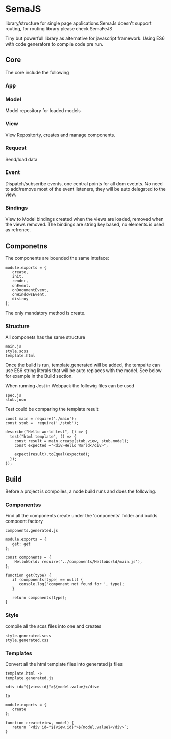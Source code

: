# SemaJS
library/structure for single page applications
SemaJs doesn't support routing, for routing library please check SemaFeJS

Tiny but powerfull library as alternative for javascript framework.
Using ES6 with code generators to compile code pre run.

## Core
The core include the following

### App


### Model
Model repository for loaded models

### View
View Repositorty, creates and manage components.

### Request
Send/load data

### Event
Dispatch/subscribe events, one central points for all dom evetnts.
No need to add/remove most of the event listeners, 
they will be auto delegated to the view.

### Bindings
View to Model bindings created when the views are loaded,
removed when the views removed.
The bindings are string key based, no elements is used as refrence.

## Componetns
The components are bounded the same inteface:

```
module.exports = {
   create,
   init,
   render,
   onEvent.
   onDocumentEvent,
   onWindowsEvent,
   distroy
};
```
The only mandatory method is create.

### Structure

All componets has the same structure

```
main.js
style.scss
template.html
```
Once the build is run, template.generated will be added,
the tempalte can use ES6 string literals that will be auto replaces with the model.
See below for example in the Build section.

When running Jest in Webpack the followig files can be used
```
spec.js
stub.josn
```
Test could be comparing the template result
```
const main = require('./main');
const stub =  require('./stub');

describe("Hello world test", () => {
  test("html template", () => {
    const result = main.create(stub.view, stub.model);
    const expected ="<div>Hello World</div>";
    
    expect(result).toEqual(expected);
  });
});
```

## Build
Before a project is compoiles, a node build runs and does the following.

### Componentss
Find all the components create under the 'conponents' folder and builds compoent factory
```
components.generated.js
```

```
module.exports = {
   get: get
};

const components = {
    HelloWorld: require('../components/HelloWorld/main.js'),
};

function get(type) {
   if (components[type] == null) {
      console.log('component not found for ', type);
   }

   return components[type];
}
```

### Style
compile all the scss files into one and creates
```
style.generated.scss
style.generated.css
```

### Templates
Convert all the html template files into generated js files
```
template.html ->
template.generated.js

<div id="${view.id}">${model.value}</div>

to 

module.exports = {
   create
};

function create(view, model) {
   return `<div id="${view.id}">${model.value}</div>`;
}
```
```




